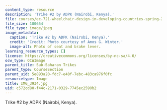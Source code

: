```yaml
---
content_type: resource
description: 'Trike #2 by ADPK (Nairobi, Kenya).'
file: courses/ec-721-wheelchair-design-in-developing-countries-spring-2009/c572cd80f44c217103297745ec2590b2_IMG_3934.jpg
file_size: 100654
file_type: image/jpeg
image_metadata:
  caption: 'Trike #2 by ADPK (Nairobi, Kenya).'
  credit: 'Credit: Photo courtesy of Amos G. Winter.'
  image-alt: Photo of seat and brake lever.
learning_resource_types: []
license: https://creativecommons.org/licenses/by-nc-sa/4.0/
ocw_type: OCWImage
parent_title: Sub-Saharan Trikes
parent_type: CourseSection
parent_uid: 5e893a20-fdc7-e48f-7ebc-483ca976f0fc
resourcetype: Image
title: IMG_3934.jpg
uid: c572cd80-f44c-2171-0329-7745ec2590b2
---
```

Trike #2 by ADPK (Nairobi, Kenya).